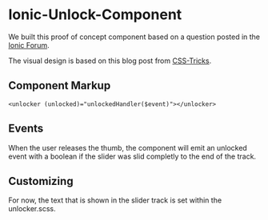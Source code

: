 # Ionic-Unlock-Component
We built this proof of concept component based on a question posted in the [Ionic Forum](https://forum.ionicframework.com/t/any-unlock-slider-ionic-2/77617).

The visual design is based on this blog post from [CSS-Tricks](https://github.com/CSS-Tricks/Slide-to-Unlock).

## Component Markup
```<unlocker (unlocked)="unlockedHandler($event)"></unlocker>```

## Events
When the user releases the thumb, the component will emit an unlocked event with a boolean if the slider was slid completly to the end of the track.

## Customizing
For now, the text that is shown in the slider track is set within the unlocker.scss. 